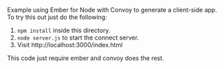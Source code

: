 Example using Ember for Node with Convoy to generate a client-side app.
To try this out just do the following:

  1.  `npm install` inside this directory.
  2.  `node server.js` to start the connect server.
  3.  Visit http://localhost:3000/index.html

This code just require ember and convoy does the rest.

